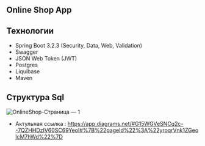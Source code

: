 ## Online Shop App

## Технологии
* Spring Boot 3.2.3 (Security, Data, Web, Validation)
* Swagger
* JSON Web Token (JWT)
* Postgres
* Liquibase
* Maven

## Структура Sql
![OnlineShop-Страница — 1](https://github.com/yessetassan/OnlineShop/assets/139701904/28903ee7-498f-489a-84f4-248b9d950da5)

* Актульная ссылка : https://app.diagrams.net/#G15WGVeSNCq2c--7QZHHDzIV60SC69YeoI#%7B%22pageId%22%3A%22yroqrVnk1ZGeolcM7hWd%22%7D

